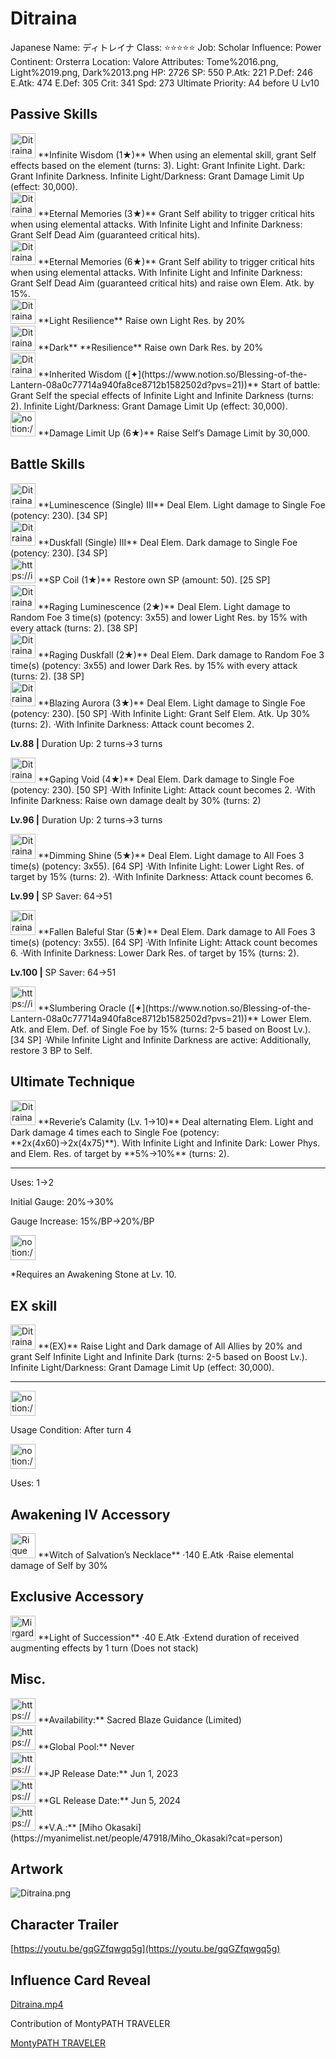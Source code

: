 # Ditraina

Japanese Name: ディトレイナ
Class: ⭐️⭐️⭐️⭐️⭐️
Job: Scholar
Influence: Power
Continent: Orsterra
Location: Valore
Attributes: Tome%2016.png, Light%2019.png, Dark%2013.png
HP: 2726
SP: 550
P.Atk: 221
P.Def: 246
E.Atk: 474
E.Def: 305
Crit: 341
Spd: 273
Ultimate Priority: A4 before U Lv10

## Passive Skills

<aside>
<img src="Ditraina%20552389f008be43fea5f1eeeff1adf1d1/Infinite_Light_and_Dark.jpeg" alt="Ditraina%20552389f008be43fea5f1eeeff1adf1d1/Infinite_Light_and_Dark.jpeg" width="40px" /> **Infinite Wisdom (1★)**
When using an elemental skill, grant Self effects based on the element (turns: 3).
Light: Grant Infinite Light.
Dark: Grant Infinite Darkness.
Infinite Light/Darkness: Grant Damage Limit Up (effect: 30,000).

</aside>

<aside>
<img src="Ditraina%20552389f008be43fea5f1eeeff1adf1d1/Critical_Elemental_Damage.png" alt="Ditraina%20552389f008be43fea5f1eeeff1adf1d1/Critical_Elemental_Damage.png" width="40px" /> **Eternal Memories (3★)**
Grant Self ability to trigger critical hits when using elemental attacks.
With Infinite Light and Infinite Darkness: Grant Self Dead Aim (guaranteed critical hits).

<aside>
<img src="Ditraina%20552389f008be43fea5f1eeeff1adf1d1/Critical_Elemental_Damage.png" alt="Ditraina%20552389f008be43fea5f1eeeff1adf1d1/Critical_Elemental_Damage.png" width="40px" /> **Eternal Memories (6★)**
Grant Self ability to trigger critical hits when using elemental attacks.
With Infinite Light and Infinite Darkness: Grant Self Dead Aim (guaranteed critical hits) and raise own Elem. Atk. by 15%.

</aside>

</aside>

<aside>
<img src="Ditraina%20552389f008be43fea5f1eeeff1adf1d1/Light_Resilience.png" alt="Ditraina%20552389f008be43fea5f1eeeff1adf1d1/Light_Resilience.png" width="40px" /> **Light Resilience**
Raise own Light Res. by 20%

</aside>

<aside>
<img src="Ditraina%20552389f008be43fea5f1eeeff1adf1d1/Dark_Resilience.png" alt="Ditraina%20552389f008be43fea5f1eeeff1adf1d1/Dark_Resilience.png" width="40px" /> **Dark** **Resilience**
Raise own Dark Res. by 20%

</aside>

<aside>
<img src="Ditraina%20552389f008be43fea5f1eeeff1adf1d1/Infinite_Light_and_Dark%201.jpeg" alt="Ditraina%20552389f008be43fea5f1eeeff1adf1d1/Infinite_Light_and_Dark%201.jpeg" width="40px" /> **Inherited Wisdom ([✦](https://www.notion.so/Blessing-of-the-Lantern-08a0c77714a940fa8ce8712b1582502d?pvs=21))**
Start of battle: Grant Self the special effects of Infinite Light and Infinite Darkness (turns: 2).
Infinite Light/Darkness: Grant Damage Limit Up (effect: 30,000).

</aside>

<aside>
<img src="notion://custom_emoji/2482af5e-3bb7-4af8-a110-df4150e44521/17debbc6-5396-80a6-933a-007af3a7f551" alt="notion://custom_emoji/2482af5e-3bb7-4af8-a110-df4150e44521/17debbc6-5396-80a6-933a-007af3a7f551" width="40px" /> **Damage Limit Up (6★)**
Raise Self’s Damage Limit by 30,000.

</aside>

## Battle Skills

<aside>
<img src="Ditraina%20552389f008be43fea5f1eeeff1adf1d1/Light.png" alt="Ditraina%20552389f008be43fea5f1eeeff1adf1d1/Light.png" width="40px" /> **Luminescence (Single) III**
Deal Elem. Light damage to Single Foe (potency: 230). [34 SP]

</aside>

<aside>
<img src="Ditraina%20552389f008be43fea5f1eeeff1adf1d1/Dark.png" alt="Ditraina%20552389f008be43fea5f1eeeff1adf1d1/Dark.png" width="40px" /> **Duskfall (Single) III**
Deal Elem. Dark damage to Single Foe (potency: 230). [34 SP]

</aside>

<aside>
<img src="https://img.game8.jp/6909197/4eaa54be6aac9c9c4a1b006531ef1771.png/show" alt="https://img.game8.jp/6909197/4eaa54be6aac9c9c4a1b006531ef1771.png/show" width="40px" /> **SP Coil (1★)**
Restore own SP (amount: 50). [25 SP]

</aside>

<aside>
<img src="Ditraina%20552389f008be43fea5f1eeeff1adf1d1/Light%201.png" alt="Ditraina%20552389f008be43fea5f1eeeff1adf1d1/Light%201.png" width="40px" /> **Raging Luminescence (2★)**
Deal Elem. Light damage to Random Foe 3 time(s) (potency: 3x55) and lower Light Res. by 15% with every attack (turns: 2). [38 SP]

</aside>

<aside>
<img src="Ditraina%20552389f008be43fea5f1eeeff1adf1d1/Dark%201.png" alt="Ditraina%20552389f008be43fea5f1eeeff1adf1d1/Dark%201.png" width="40px" /> **Raging Duskfall (2★)**
Deal Elem. Dark damage to Random Foe 3 time(s) (potency: 3x55) and lower Dark Res. by 15% with every attack (turns: 2). [38 SP]

</aside>

<aside>
<img src="Ditraina%20552389f008be43fea5f1eeeff1adf1d1/Light%202.png" alt="Ditraina%20552389f008be43fea5f1eeeff1adf1d1/Light%202.png" width="40px" /> **Blazing Aurora (3★)**
Deal Elem. Light damage to Single Foe (potency: 230). [50 SP]
·With Infinite Light: Grant Self Elem. Atk. Up 30% (turns: 2).
·With Infinite Darkness: Attack count becomes 2.

**Lv.88 |** Duration Up: 2 turns→3 turns

</aside>

<aside>
<img src="Ditraina%20552389f008be43fea5f1eeeff1adf1d1/Dark%202.png" alt="Ditraina%20552389f008be43fea5f1eeeff1adf1d1/Dark%202.png" width="40px" /> **Gaping Void (4★)**
Deal Elem. Dark damage to Single Foe (potency: 230). [50 SP]
·With Infinite Light: Attack count becomes 2.
·With Infinite Darkness: Raise own damage dealt by 30% (turns: 2)

**Lv.96 |** Duration Up: 2 turns→3 turns

</aside>

<aside>
<img src="Ditraina%20552389f008be43fea5f1eeeff1adf1d1/Light%203.png" alt="Ditraina%20552389f008be43fea5f1eeeff1adf1d1/Light%203.png" width="40px" /> **Dimming Shine (5★)**
Deal Elem. Light damage to All Foes 3 time(s) (potency: 3x55). [64 SP]
·With Infinite Light: Lower Light Res. of target by 15% (turns: 2).
·With Infinite Darkness: Attack count becomes 6.

**Lv.99 |** SP Saver: 64→51

</aside>

<aside>
<img src="Ditraina%20552389f008be43fea5f1eeeff1adf1d1/Dark%203.png" alt="Ditraina%20552389f008be43fea5f1eeeff1adf1d1/Dark%203.png" width="40px" /> **Fallen Baleful Star (5★)**
Deal Elem. Dark damage to All Foes 3 time(s) (potency: 3x55). [64 SP]
·With Infinite Light: Attack count becomes 6.
·With Infinite Darkness: Lower Dark Res. of target by 15% (turns: 2).

**Lv.100 |** SP Saver: 64→51

</aside>

<aside>
<img src="https://img.game8.jp/6909196/ce50237128dbdac99dd75aad5895bba1.png/show" alt="https://img.game8.jp/6909196/ce50237128dbdac99dd75aad5895bba1.png/show" width="40px" /> **Slumbering Oracle ([✦](https://www.notion.so/Blessing-of-the-Lantern-08a0c77714a940fa8ce8712b1582502d?pvs=21))**
Lower Elem. Atk. and Elem. Def. of Single Foe by 15% (turns: 2-5 based on Boost Lv.). [34 SP]
·While Infinite Light and Infinite Darkness are active: Additionally, restore 3 BP to Self.

</aside>

## Ultimate Technique

<aside>
<img src="Ditraina%20552389f008be43fea5f1eeeff1adf1d1/LightDark.png" alt="Ditraina%20552389f008be43fea5f1eeeff1adf1d1/LightDark.png" width="40px" /> **Reverie’s Calamity (Lv. 1→10)**
Deal alternating Elem. Light and Dark damage 4 times each to Single Foe (potency: **2x(4x60)→2x(4x75)**).
With Infinite Light and Infinite Dark: Lower Phys. and Elem. Res. of target by **5%→10%** (turns: 2).

---

Uses:
1→2

Initial Gauge:
20%→30%

Gauge Increase:
15%/BP→20%/BP

<aside>
<img src="notion://custom_emoji/2482af5e-3bb7-4af8-a110-df4150e44521/182ebbc6-5396-80af-9978-007ac248795b" alt="notion://custom_emoji/2482af5e-3bb7-4af8-a110-df4150e44521/182ebbc6-5396-80af-9978-007ac248795b" width="40px" />

*Requires an Awakening Stone at Lv. 10.

</aside>

</aside>

## EX skill

<aside>
<img src="Ditraina%20552389f008be43fea5f1eeeff1adf1d1/Buff.png" alt="Ditraina%20552389f008be43fea5f1eeeff1adf1d1/Buff.png" width="40px" /> **(EX)**
Raise Light and Dark damage of All Allies by 20% and grant Self Infinite Light and Infinite Dark (turns: 2-5 based on Boost Lv.).
Infinite Light/Darkness: Grant Damage Limit Up (effect: 30,000).

---

<aside>
<img src="notion://custom_emoji/2482af5e-3bb7-4af8-a110-df4150e44521/137ebbc6-5396-802c-b9bc-007a54884b6f" alt="notion://custom_emoji/2482af5e-3bb7-4af8-a110-df4150e44521/137ebbc6-5396-802c-b9bc-007a54884b6f" width="40px" />

Usage Condition: After turn 4

</aside>

<aside>
<img src="notion://custom_emoji/2482af5e-3bb7-4af8-a110-df4150e44521/137ebbc6-5396-80ba-9f36-007a936447ac" alt="notion://custom_emoji/2482af5e-3bb7-4af8-a110-df4150e44521/137ebbc6-5396-80ba-9f36-007a936447ac" width="40px" />

Uses: 1

</aside>

</aside>

## Awakening IV Accessory

<aside>
<img src="Rique%2003cb41beb766464083f85e40d3bfaf82/Awakening_IV.png" alt="Rique%2003cb41beb766464083f85e40d3bfaf82/Awakening_IV.png" width="40px" /> **Witch of Salvation’s Necklace**
·140 E.Atk
·Raise elemental damage of Self by 30%

</aside>

## Exclusive Accessory

<aside>
<img src="Mirgardi%2029ec927fa9cf4c948283a48835391aa5/Accessory.png" alt="Mirgardi%2029ec927fa9cf4c948283a48835391aa5/Accessory.png" width="40px" /> **Light of Succession**
·40 E.Atk
·Extend duration of received augmenting effects by 1 turn (Does not stack)

</aside>

## Misc.

<aside>
<img src="https://www.notion.so/icons/gift_gray.svg" alt="https://www.notion.so/icons/gift_gray.svg" width="40px" /> **Availability:** Sacred Blaze Guidance (Limited)

</aside>

<aside>
<img src="https://www.notion.so/icons/globe_gray.svg" alt="https://www.notion.so/icons/globe_gray.svg" width="40px" /> **Global Pool:** Never

</aside>

<aside>
<img src="https://www.notion.so/icons/calendar_red.svg" alt="https://www.notion.so/icons/calendar_red.svg" width="40px" /> **JP Release Date:**
Jun 1, 2023

</aside>

<aside>
<img src="https://www.notion.so/icons/calendar_blue.svg" alt="https://www.notion.so/icons/calendar_blue.svg" width="40px" /> **GL Release Date:**
Jun 5, 2024

</aside>

<aside>
<img src="https://www.notion.so/icons/microphone_gray.svg" alt="https://www.notion.so/icons/microphone_gray.svg" width="40px" /> **V.A.:** [Miho Okasaki](https://myanimelist.net/people/47918/Miho_Okasaki?cat=person)

</aside>

## Artwork

![Ditraina.png](Ditraina%20552389f008be43fea5f1eeeff1adf1d1/Ditraina.png)

## Character Trailer

[https://youtu.be/gqGZfqwgq5g](https://youtu.be/gqGZfqwgq5g)

## Influence Card Reveal

[Ditraina.mp4](Ditraina%20552389f008be43fea5f1eeeff1adf1d1/Ditraina.mp4)

Contribution of MontyPATH TRAVELER

[MontyPATH TRAVELER](https://www.youtube.com/@MontyPATHTRAVELER)